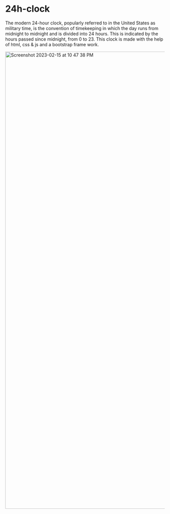 # 24h-clock
The modern 24-hour clock, popularly referred to in the United States as military time, is the convention of timekeeping in which the day runs from midnight to midnight and is divided into 24 hours. This is indicated by the hours passed since midnight, from 0 to 23.
This clock is made with the help of html, css & js and a bootstrap frame work.

<img width="1440" alt="Screenshot 2023-02-15 at 10 47 38 PM" src="https://user-images.githubusercontent.com/112768684/219104412-5c92b7e4-df94-47c5-bd7c-24a96d5813ce.png">
